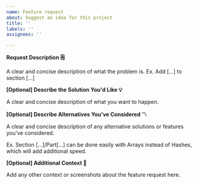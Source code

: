 ```yaml
---
name: Feature request
about: Suggest an idea for this project
title: ''
labels: ''
assignees: ''

---
```


**Request Description 🗒**

A clear and concise description of what the problem is. Ex. Add [...] to section [...]

**\[Optional\] Describe the Solution You'd Like 💡**

A clear and concise description of what you want to happen.

**\[Optional\] Describe Alternatives You've Considered 〽️**

A clear and concise description of any alternative solutions or features you've considered.

Ex. Section [...]/Part[...] can be done easily with Arrays instead of Hashes, which will add additional speed.

**\[Optional\] Additional Context 📝**

Add any other context or screenshots about the feature request here.
